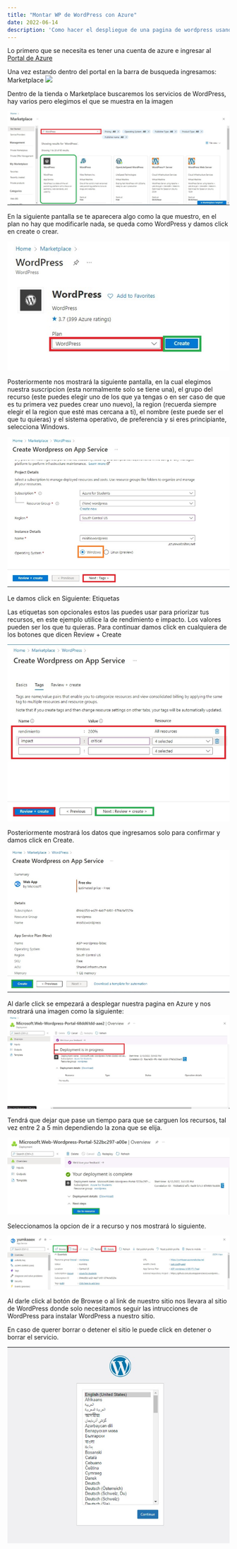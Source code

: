 ```yaml
---
title: "Montar WP de WordPress con Azure"
date: 2022-06-14
description: 'Como hacer el despliegue de una pagina de wordpress usando recursos de Azure'
---
```

 Lo primero que se necesita es tener una cuenta de azure e ingresar al [Portal de Azure](portal.azure.com)

 Una vez estando dentro del portal en la barra de busqueda ingresamos: Marketplace
![](tree/main/docs/posts/images/barra-marketplace.jpg)

 Dentro de la tienda o Marketplace buscaremos los servicios de WordPress, hay varios pero elegimos el que se muestra en la imagen

![](images/paso2.jpg)

 En la siguiente pantalla se te aparecera algo como la que muestro, en el plan no hay que modificarle nada, se queda como WordPress y damos click en create o crear.

![](images/paso3.jpg)

 Posteriormente nos mostrará la siguiente pantalla, en la cual elegimos nuestra suscripcion (esta normalmente solo se tiene una), el grupo del recurso (este puedes elegir uno de los que ya tengas o en ser caso de que es tu primera vez puedes crear uno nuevo), la region (recuerda siempre elegir el la region que esté mas cercana a ti), el nombre (este puede ser el que tu quieras) y el sistema operativo, de preferencia y si eres principiante, selecciona Windows.

![](images/paso4.jpg)

 Le damos click en Siguiente: Etiquetas

Las etiquetas son opcionales estos las puedes usar para priorizar tus recursos, en este ejemplo utilice la de rendimiento e impacto. Los valores pueden ser los que tu quieras.
Para continuar damos click en cualquiera de los botones que dicen Review + Create

![](images/paso5.jpg)

Posteriormente mostrará los datos que ingresamos solo para confirmar y damos click en Create.

![](images/paso6.jpg)

Al darle click se empezará a desplegar nuestra pagina en Azure y nos mostrará una imagen como la siguiente:
![](images/paso7.jpg)

Tendrá que dejar que pase un tiempo para que se carguen los recursos, tal vez entre 2 a 5 min dependiendo la zona que se elija.

![](images/paso8.jpg)

Seleccionamos la opcion de ir a recurso y nos mostrará lo siguiente.

![](images/paso9.jpg)

Al darle click al botón de Browse o al link de nuestro sitio nos llevara al sitio de WordPress donde solo necesitamos seguir las intrucciones de WordPress para instalar WordPress a nuestro sitio.

En caso de querer borrar o detener el sitio le puede click en detener o borrar el servicio.

![](images/ultimo.jpg)
